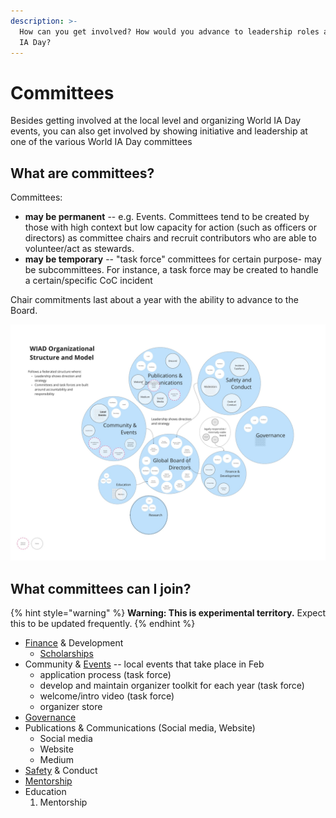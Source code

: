 ```yaml
---
description: >-
  How can you get involved? How would you advance to leadership roles at World
  IA Day?
---
```


# Committees

Besides getting involved at the local level and organizing World IA Day events, you can also get involved by showing initiative and leadership at one of the various World IA Day committees

## **What are committees?**

Committees:

* **may be permanent** -- e.g. Events. Committees tend to be created by those with high context but low capacity for action (such as officers or directors) as committee chairs and recruit contributors who are able to volunteer/act as stewards.
* **may be temporary** -- "task force" committees for certain purpose- may be subcommittees. For instance, a task force may be created to handle a certain/specific CoC incident

Chair commitments last about a year with the ability to advance to the Board.

![Tenative organizational model](<.gitbook/assets/WIAD Org Structure - Governance Model.jpg>)

## What committees can I join?

{% hint style="warning" %}
**Warning: This is experimental territory.** Expect this to be updated frequently.
{% endhint %}

* [Finance](committees/finance/) & Development
  * [Scholarships](committees/finance/scholarships.md)
* Community & [Events](committees/events/) -- local events that take place in Feb
  * application process (task force)
  * develop and maintain organizer toolkit for each year (task force)
  * welcome/intro video (task force)
  * organizer store
* [Governance](committees/governance.md)
* Publications & Communications (Social media, Website)
  * Social media
  * Website
  * Medium
* [Safety](committees/safety.md) & Conduct
* [Mentorship](committees/education/mentorship.md)
* Education
  1. Mentorship
